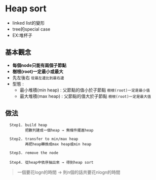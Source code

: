 # Heap sort
* linked list的變形
* tree的special case
* EX:堆杯子

## 基本觀念
* **每個node只能有兩個子節點** 
* **樹根(root)一定最小或最大**
* 先左後右 `從最左邊比到最右邊`
* 型態 : 
    * 最小堆積(min heap) : 父節點的值小於子節點  `樹根(root)一定是最小值`
    * 最大堆積(max heap) : 父節點的值大於子節點  `樹根(root)一定是最大值`
      
## 做法
      Step1. build heap
             把數列建成一個heap → 無條件擺進heap
             
      Step2. transfer to min/max heap 
             再把heap轉換成max heap或min heap
             
      Step3. remove the node
      
      Step4. 從heap中依序抽出來 → 得到heap sort
>一個要花logn的時間 → 則n個的話共要花nlogn的時間
